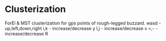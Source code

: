 Clusterization
==============
ForEl & MST clusterization for gps points of rough-legged buzzard.
wasd - up,left,down,right
i,k - increase/decrease y
l,j - increase/decrease x
=,- - increase/decrease R